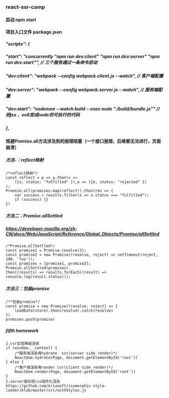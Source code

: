 ### react-ssr-camp

#### 启动 npm start

#### 项目入口文件  package.json

##### "scripts": { 
#####    "start": "concurrently \"npm run dev:client\" \"npm run dev:server\" \"npm run dev:start\"", // 三个服务通过一条命令启动
#####    "dev:client": "webpack --config webpack.client.js --watch", // 客户端配置
#####    "dev:server": "webpack --config webpack.server.js --watch", // 服务端配置
#####   "dev:start": "nodemon --watch build --exec node \"./build/bundle.js\""   // 把jsx 、es6变成node的可执行的代码
##### },


#### 规避Promise.all方法涉及到的报错阻塞（一个接口报错，后续都无法进行，页面崩溃）
##### 方法-：reflect映射
    /*reflect映射*/
    const reflect = p => p.then(v => 
        ({v, status: "fulfilled" }),e => ({e, status: "rejected" })
    );
    Promise.all(promises.map(reflect)).then(res => {
        var success = results.filter(x => x.status === "fulfilled");
        if (success) {}
    })

##### 方法二：Promise.allSettled
##### https://developer.mozilla.org/zh-CN/docs/Web/JavaScript/Reference/Global_Objects/Promise/allSettled
    /*Promise.allSettled*/
    const promise1 = Promise.resolve(3);
    const promise2 = new Promise((resolve, reject) => setTimeout(reject, 100, 'foo'));
    const promises = [promise1, promise2];
    Promise.allSettled(promises).
    then((results) => results.forEach((result) => console.log(result.status)));

##### 方法三：包装promise
    /**包装promise*/
    const promise = new Promise((resolve, reject) => {
        loadData(store).then(resolve).catch(resolve)
    })
    promises.push(promise)


##### fifth homework
    1.csr实现降级渲染
    if (window.__context) { 
        /*服务端渲染用hydrate  ssr(server side render)*/ 
        ReactDom.hydrate(Page, document.getElementById('root'))
    } else { 
        /*客户端渲染用render csr(client side render)*/ 
        ReactDom.render(Page, document.getElementById('root'))
    }
    2.server端实现css组件化渲染
    https://github.com/kriasoft/isomorphic-style-loader/blob/master/src/withStyles.js



